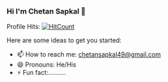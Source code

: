 ### Hi I'm Chetan Sapkal 👋
 Profile Hits: [![HitCount](https://hits.dwyl.com/chetans02/chetans02.svg?style=flat-square)](http://hits.dwyl.com/chetans02/chetans02)


Here are some ideas to get you started:
- 📫 How to reach me: chetansapkal49@gmail.com
- 😄 Pronouns: He/His
- ⚡ Fun fact:.......... 

